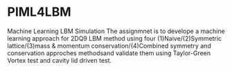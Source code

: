 # PIML4LBM
Machine Learning LBM Simulation
The assignmnet is to develope a machine learning approach for 2DQ9 LBM method using four (1)Naive/(2)Symmetric lattice/(3)mass & momentum conservation/(4)Combined symmetry and conservation approches methodsand validate them using Taylor-Green Vortex test and cavity lid driven test.
